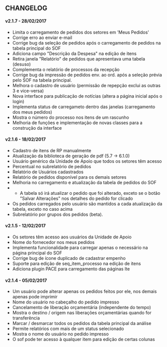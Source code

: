 ## CHANGELOG ##

#### v2.1.7 - 28/02/2017 ####
- Limita o carregamento de pedidos dos setores em 'Meus Pedidos'
- Corrige erro ao enviar e-mail
- Corrige bug da seleção de pedidos após o carregamento de pedidos na tabela principal do SOF
- Adiciona campo "Descrição da Despesa" na edição de itens
- Retira janela "Relatório" de pedidos que apresentava uma tabela (desuso)
- Complementa o relatório de processos da recepção
- Corrige bug da impressão de pedidos env. ao ord. após a seleção prévia pelo SOF na tabela principal.
- Melhora o cadastro de usuário (permissão de repepção exclui as outras 3 e vice-versa)
- Nova interface para publicação de notícias (altera a página inicial após o login)
- Implementa status de carregameto dentro das janelas (carregamento dos meus pedidos)
- Mostra o número do processo nos itens de um rascunho
- Melhoria de funções e implementação de novas classes para a construção da interface

#### v2.1.6 - 18/02/2017 ####
- Cadastro de itens de RP manualmente
- Atualização da biblioteca de geração de pdf (5.7 -> 6.1.0)
- Usuário genérico da Unidade de Apoio que todos os setores têm acesso
- Percentual no subrelatório de pedidos
- Relatório de Usuários cadastrados
- Relatório de pedidos disponível para os demais setores
- Melhoria no carregamento e atualização da tabela de pedidos do SOF
- - A tabela só irá atualizar o pedido que foi alterado, exceto se o botão "Salvar Alterações" nos detalhes do pedido for clicado
- Os pedidos carregados pelo usuário são mantidos a cada atualização da tabela, exceto no caso acima 
- Subrelatório por grupos dos pedidos (beta).

#### v2.1.5 - 12/02/2017 ####
- Os setores têm acesso aos usuários da Unidade de Apoio
- Nome do fornecedor nos meus pedidos
- Implementa funcionalidade para carregar apenas o necessário na página principal do SOF
- Corrige bug de ícone duplicado de cadastrar empenho
- Suporte para edição de seq_item_processo na edição de itens
- Adiciona plugin PACE para carregamento das páginas lte

#### v2.1.4 - 05/02/2017 ####
- Um usuário pode alterar apenas os pedidos feitos por ele, nos demais apenas pode imprimir
- Nome do usuário no cabeçalho do pedido impresso
- Cancelamento de liberação orçamentária (independente do tempo)
- Mostra o destino / origem nas liberações orçamentárias quando for transferência
- Marcar / desmarcar todos os pedidos da tabela principal da análise
- Permite relatórios com mais de um status selecionado
- Mostra o nome do usuário no pedido impresso
- O sof pode ter acesso à qualquer item para edição de certas colunas
